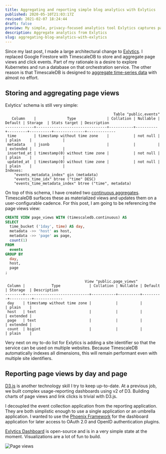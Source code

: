 ```yaml
---
title: Aggregating and reporting simple blog analytics with Exlytics
published: 2020-05-10T21:03:17Z
revised: 2021-02-07 18:24:44
draft: false
preview: My simple, privacy-focused analytics tool Exlytics captures page views and link clicks. Here's how I aggregate and display those analytics.
description: Aggregate analytics from Exlytics
slug: aggregating-blog-analytics-with-exlytics
---
```


Since my last post, I made a large architectural change to [Exlytics](https://github.com/corybuecker/exlytics). I replaced Google Firestore with TimescaleDB to store and aggregate page views and click events. Part of my rationale is a desire to explore Kubernetes and run a database on that orchestration service. The other reason is that TimescaleDB is designed to [aggregate time-series data](https://docs.timescale.com/latest/using-timescaledb/continuous-aggregates) with almost no effort.

## Storing and aggregating page views

Exlytics' schema is still very simple:

```markup
                                                 Table "public.events"
   Column    |              Type              | Collation | Nullable | Default | Storage  | Stats target | Description 
-------------+--------------------------------+-----------+----------+---------+----------+--------------+-------------
 time        | timestamp without time zone    |           | not null |         | plain    |              | 
 metadata    | jsonb                          |           |          |         | extended |              | 
 inserted_at | timestamp(0) without time zone |           | not null |         | plain    |              | 
 updated_at  | timestamp(0) without time zone |           | not null |         | plain    |              | 
Indexes:
    "events_metadata_index" gin (metadata)
    "events_time_idx" btree ("time" DESC)
    "events_time_metadata_index" btree ("time", metadata)
```

On top of this schema, I have created two [continuous aggregates](https://docs.timescale.com/latest/using-timescaledb/continuous-aggregates). TimescaleDB surfaces these as materialized views and updates them on a user-configurable cadence. For this post, I am going to be referencing the page views view:

```sql
CREATE VIEW page_views WITH (timescaledb.continuous) AS
SELECT
  time_bucket ('1day', time) AS day,
  metadata ->> 'host' as host,
  metadata ->> 'page' as page,
  count(1)
FROM
  events
GROUP BY
  day,
  host,
  page
;
```

```markup
                                    View "public.page_views"
 Column |            Type             | Collation | Nullable | Default | Storage  | Description 
--------+-----------------------------+-----------+----------+---------+----------+-------------
 day    | timestamp without time zone |           |          |         | plain    | 
 host   | text                        |           |          |         | extended | 
 page   | text                        |           |          |         | extended | 
 count  | bigint                      |           |          |         | plain    | 
```

Very next on my to-do list for Exlytics is adding a site identifier so that the service can be used on multiple websites. Because TimescaleDB automatically indexes all dimensions, this will remain performant even with multiple site identifiers.

## Reporting page views by day and page

[D3.js](https://d3js.org/) is another technology skill I try to keep up-to-date. At a previous  job, we built complex usage-reporting dashboards using v2 of D3.  Building charts of page views and link clicks is trivial with D3.js.

I decoupled the event collection application from the reporting application. They are both simplistic enough to use a single application or  an umbrella application. I wanted to use the [Phoenix Framework](https://www.phoenixframework.org/) for the dashboard application for later access to OAuth 2.0 and OpenID authentication plugins.

[Exlytics Dashboard](https://github.com/corybuecker/exlytics-dashboard) is open-source and is in a very simple state at the moment. Visualizations are a lot of fun to build.

![Page views](/007-aggregating-blog-analytics-with-exlytics-page-views.png)
